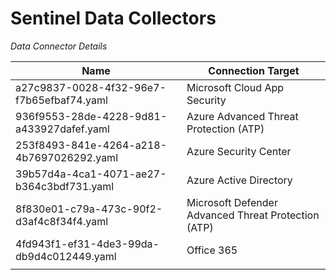 # Sentinel Data Collectors

*Data Connector Details*

| Name                                      | Connection Target                                   |
| ----------------------------------------- | --------------------------------------------------- |
| a27c9837-0028-4f32-96e7-f7b65efbaf74.yaml | Microsoft Cloud App Security                        |
| 936f9553-28de-4228-9d81-a433927dafef.yaml | Azure Advanced Threat Protection (ATP)              |
| 253f8493-841e-4264-a218-4b7697026292.yaml | Azure Security Center                               |
| 39b57d4a-4ca1-4071-ae27-b364c3bdf731.yaml | Azure Active Directory                              |
| 8f830e01-c79a-473c-90f2-d3af4c8f34f4.yaml | Microsoft Defender Advanced Threat Protection (ATP) |
| 4fd943f1-ef31-4de3-99da-db9d4c012449.yaml | Office 365                                          |
|                                           |                                                     |



